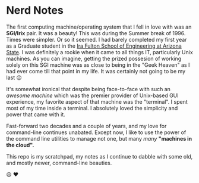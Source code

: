 # Nerd Notes

The first computing machine/operating system that I fell in love with was an __SGI/Irix__ pair. It was a beauty! This was during the Summer break of 1996. Times were simpler. Or so it seemed. I had barely completed my first year as a Graduate student in the [Ira Fulton School of Engineering at Arizona State](https://explore.engineering.asu.edu/graduate-degrees/). I was definitely a rookie when it came to all things IT, particularly Unix machines. As you can imagine, getting the prized possesion of working solely on this SGI machine was as close to being in the "Geek Heaven" as I had ever come till that point in my life. It was certainly not going to be my last :wink:

It's somewhat ironical that despite being face-to-face with such an _awesome machine_ which was the premier provider of Unix-based GUI experience, my favorite aspect of that machine was the "terminal". I spent most of my time inside a terminal. I absolutely loved the simplicity and power that came with it.

Fast-forward two decades and a couple of years, and my love for command-line continues unabated. Except now, I like to use the power of the command line utilities to manage not one, but many _many_ __"machines in the cloud".__

This repo is my scratchpad, my notes as I continue to dabble with some old, and mostly newer, command-line beauties.

:smiley: :heart:

